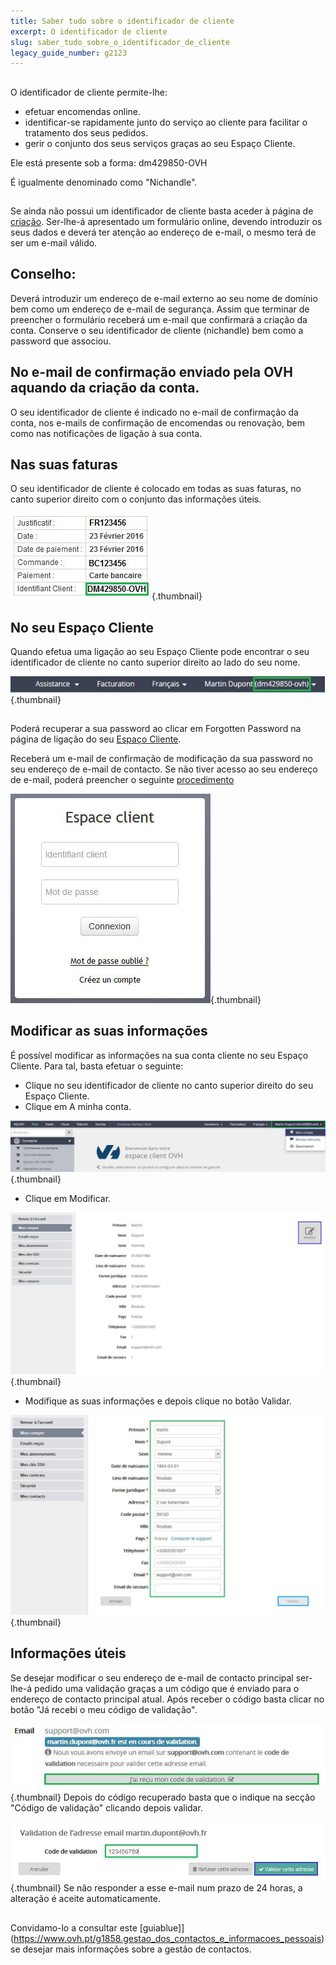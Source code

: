 ```yaml
---
title: Saber tudo sobre o identificador de cliente
excerpt: O identificador de cliente
slug: saber_tudo_sobre_o_identificador_de_cliente
legacy_guide_number: g2123
---
```



## 
O identificador de cliente permite-lhe:


- efetuar encomendas online.
- identificar-se rapidamente junto do serviço ao cliente para facilitar o tratamento dos seus pedidos.
- gerir o conjunto dos seus serviços graças ao seu Espaço Cliente.


Ele está presente sob a forma: dm429850-OVH

É igualmente denominado como "Nichandle".


## 
Se ainda não possui um identificador de cliente basta aceder à página de [criação](https://www.ovh.pt/suporte/new_nic.xml).
Ser-lhe-á apresentado um formulário online, devendo introduzir os seus dados e deverá ter atenção ao endereço de e-mail, o mesmo terá de ser um e-mail válido.

## Conselho:
Deverá introduzir um endereço de e-mail externo ao seu nome de domínio bem como um endereço de e-mail de segurança.
Assim que terminar de preencher o formulário receberá um e-mail que confirmará a criação da conta. Conserve o seu identificador de cliente (nichandle) bem como a password que associou.


## No e-mail de confirmação enviado pela OVH aquando da criação da conta.
O seu identificador de cliente é indicado no e-mail de confirmação da conta, nos e-mails de confirmação de encomendas ou renovação, bem como nas notificações de ligação à sua conta.


## Nas suas faturas
O seu identificador de cliente é colocado em todas as suas faturas, no canto superior direito com o conjunto das informações úteis.

![](images/3948.png){.thumbnail}


## No seu Espaço Cliente
Quando efetua uma ligação ao seu Espaço Cliente pode encontrar o seu identificador de cliente no canto superior direito ao lado do seu nome.

![](images/3949.png){.thumbnail}


## 
Poderá recuperar a sua password ao clicar em Forgotten Password na página de ligação do seu  [Espaço Cliente](https://www.ovh.com/manager/web/login.html).

Receberá um e-mail de confirmação de modificação da sua password no seu endereço de e-mail de contacto.
Se não tiver acesso ao seu endereço de e-mail, poderá preencher o seguinte [procedimento](https://www.ovh.pt/cgi-bin/pt/procedure/procedureChangeEmail.cgi)

![](images/3936.png){.thumbnail}


## Modificar as suas informações
É possível modificar as informações na sua conta cliente no seu Espaço Cliente.
Para tal, basta efetuar o seguinte:


- Clique no seu identificador de cliente no canto superior direito do seu Espaço Cliente.
- Clique em A minha conta.



![](images/3953.png){.thumbnail}

- Clique em Modificar.



![](images/3954.png){.thumbnail}

- Modifique as suas informações e depois clique no botão Validar.



![](images/3955.png){.thumbnail}


## Informações úteis
Se desejar modificar o seu endereço de e-mail de contacto principal ser-lhe-á pedido uma validação graças a um código que é enviado para o endereço de contacto principal atual.
Após receber o código basta clicar no botão "Já recebi o meu código de validação".

![](images/3956.png){.thumbnail}
Depois do código recuperado basta que o indique na secção "Código de validação" clicando depois validar.

![](images/3957.png){.thumbnail}
Se não responder a esse e-mail num prazo de 24 horas, a alteração é aceite automaticamente.


## 
Convidamo-lo a consultar este [guiablue]](https://www.ovh.pt/g1858.gestao_dos_contactos_e_informacoes_pessoais) se desejar mais informações sobre a gestão de contactos.

